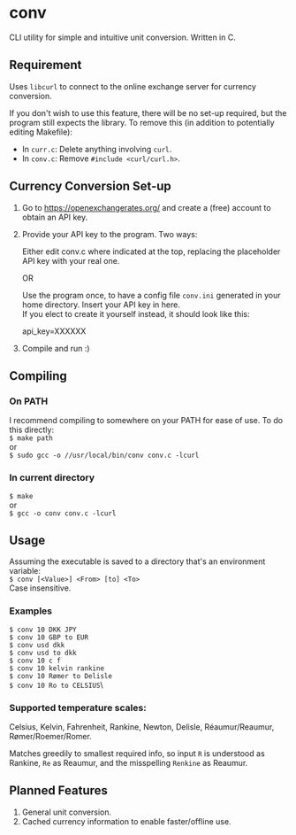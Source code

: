 # conv
CLI utility for simple and intuitive unit conversion. Written in C.

## Requirement
Uses `libcurl` to connect to the online exchange server for currency conversion.

If you don't wish to use this feature, there will be no set-up required, but the
program still expects the library. To remove this (in addition to potentially editing Makefile):
   * In `curr.c`:
      Delete anything involving `curl`.
   * In `conv.c`:
      Remove `#include <curl/curl.h>`.

## Currency Conversion Set-up
1. Go to https://openexchangerates.org/ and create a (free) account to obtain an API key.

2. Provide your API key to the program. Two ways:

   Either edit conv.c where indicated at the top, replacing the placeholder API key with your real one.

   OR

   Use the program once, to have a config file `conv.ini` generated in your home directory. Insert your API key in here.\
   If you elect to create it yourself instead, it should look like this:

   api_key=XXXXXX

5. Compile and run :)

## Compiling
### On PATH
I recommend compiling to somewhere on your PATH for ease of use. To do this directly:\
`$ make path`\
or\
`$ sudo gcc -o //usr/local/bin/conv conv.c -lcurl`

### In current directory
`$ make`\
or\
`$ gcc -o conv conv.c -lcurl`

## Usage
Assuming the executable is saved to a directory that's an environment variable:\
`$ conv [<Value>] <From> [to] <To>`\
Case insensitive.

### Examples
`$ conv 10 DKK JPY`\
`$ conv 10 GBP to EUR`\
`$ conv usd dkk`\
`$ conv usd to dkk`\
`$ conv 10 c f`\
`$ conv 10 kelvin rankine`\
`$ conv 10 Rømer to Delisle`\
`$ conv 10 Ro to CELSIUS`\


### Supported temperature scales:
Celsius, Kelvin, Fahrenheit, Rankine, Newton, Delisle, Réaumur/Reaumur, Rømer/Roemer/Romer.

Matches greedily to smallest required info, so input `R` is understood as Rankine, `Re` as Reaumur, and the misspelling `Renkine` as Reaumur.

## Planned Features
1. General unit conversion.
2. Cached currency information to enable faster/offline use.
